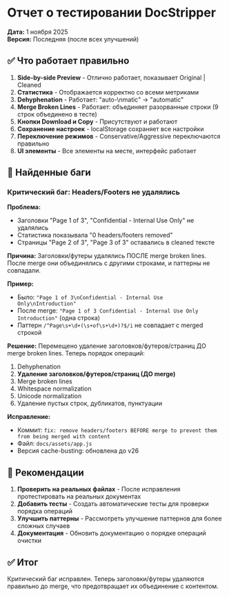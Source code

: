 # Отчет о тестировании DocStripper

**Дата:** 1 ноября 2025  
**Версия:** Последняя (после всех улучшений)

## ✅ Что работает правильно

1. **Side-by-side Preview** - Отлично работает, показывает Original | Cleaned
2. **Статистика** - Отображается корректно со всеми метриками
3. **Dehyphenation** - Работает: "auto-\nmatic" → "automatic"
4. **Merge Broken Lines** - Работает: объединяет разорванные строки (9 строк объединено в тесте)
5. **Кнопки Download и Copy** - Присутствуют и работают
6. **Сохранение настроек** - localStorage сохраняет все настройки
7. **Переключение режимов** - Conservative/Aggressive переключаются правильно
8. **UI элементы** - Все элементы на месте, интерфейс работает

## 🐛 Найденные баги

### Критический баг: Headers/Footers не удалялись

**Проблема:**
- Заголовки "Page 1 of 3", "Confidential - Internal Use Only" не удалялись
- Статистика показывала "0 headers/footers removed"
- Страницы "Page 2 of 3", "Page 3 of 3" оставались в cleaned тексте

**Причина:**
Заголовки/футеры удалялись ПОСЛЕ merge broken lines. После merge они объединялись с другими строками, и паттерны не совпадали.

**Пример:**
- Было: `"Page 1 of 3\nConfidential - Internal Use Only\nIntroduction"`
- После merge: `"Page 1 of 3 Confidential - Internal Use Only Introduction"` (одна строка)
- Паттерн `/^Page\s+\d+(\s+of\s+\d+)?$/i` не совпадает с merged строкой

**Решение:**
Перемещено удаление заголовков/футеров/страниц ДО merge broken lines. Теперь порядок операций:
1. Dehyphenation
2. **Удаление заголовков/футеров/страниц (ДО merge)**
3. Merge broken lines
4. Whitespace normalization
5. Unicode normalization
6. Удаление пустых строк, дубликатов, пунктуации

**Исправление:**
- Коммит: `fix: remove headers/footers BEFORE merge to prevent them from being merged with content`
- Файл: `docs/assets/app.js`
- Версия cache-busting: обновлена до v26

## 📝 Рекомендации

1. **Проверить на реальных файлах** - После исправления протестировать на реальных документах
2. **Добавить тесты** - Создать автоматические тесты для проверки порядка операций
3. **Улучшить паттерны** - Рассмотреть улучшение паттернов для более сложных случаев
4. **Документация** - Обновить документацию о порядке операций очистки

## ✅ Итог

Критический баг исправлен. Теперь заголовки/футеры удаляются правильно до merge, что предотвращает их объединение с контентом.

